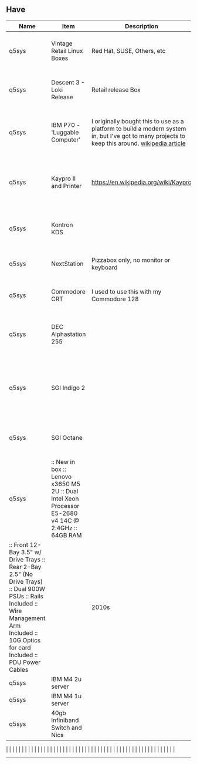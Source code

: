 
## Have

| Name | Item | Description | Vintage | Number | Value | Photo | Interest |
|------|------|-------------|:--------:|:--------:|-------:|-------|----------|
|   q5sys | Vintage Retail Linux Boxes  | Red Hat, SUSE, Others, etc  | 90s-2000s  | 12  | 25 bars of Gold-Pressed-Latinum each  |   |   |
|   q5sys | Descent 3 - Loki Release  | Retail release Box  | 2000s  | 1  | 25 bars of Gold-Pressed-Latinum each  | [Photo](https://github.com/q5sys/2025-Southeast-Linuxfest-Swapfest/blob/main/photos/IMG_20250305_222315_591.jpg)  |   |
|   q5sys | IBM P70 - 'Luggable Computer'  | I originally bought this to use as a platform to build a modern system in, but I've got to many projects to keep this around. [wikipedia article](https://en.wikipedia.org/wiki/IBM_PS/2_Model_70#Portable_model)  | 80s  | 1  | 200 bars of Gold-Pressed-Latinum  | [Video](https://www.youtube.com/watch?v=EhwYQFWoSvU) [Photo1](https://github.com/q5sys/2025-Southeast-Linuxfest-Swapfest/blob/main/photos/IMG_20250307_132711540.jpg) [Photo2](https://github.com/q5sys/2025-Southeast-Linuxfest-Swapfest/blob/main/photos/IMG_20250307_132725989.jpg) [Photo3](https://github.com/q5sys/2025-Southeast-Linuxfest-Swapfest/blob/main/photos/IMG_20250307_132732682.jpg) [Photo4](https://github.com/q5sys/2025-Southeast-Linuxfest-Swapfest/blob/main/photos/IMG_20250307_132751626.jpg) [Photo5](https://github.com/q5sys/2025-Southeast-Linuxfest-Swapfest/blob/main/photos/IMG_20250307_132837626.jpg) |   |
|   q5sys   |  Kaypro II and Printer    |  https://en.wikipedia.org/wiki/Kaypro           |  80s  |  1     |  300 Bars of Gold-Pressed-Latinum     |   [Photo1](https://github.com/q5sys/2025-Southeast-Linuxfest-Swapfest/blob/main/photos/IMG_20250307_133030765_HDR.jpg) [Photo2](https://github.com/q5sys/2025-Southeast-Linuxfest-Swapfest/blob/main/photos/IMG_20250307_133045074_HDR.jpg) [Photo3](https://github.com/q5sys/2025-Southeast-Linuxfest-Swapfest/blob/main/photos/IMG_20250307_133123156.jpg) [Photo4](https://github.com/q5sys/2025-Southeast-Linuxfest-Swapfest/blob/main/photos/IMG_20250307_133125917.jpg) [Photo5](https://github.com/q5sys/2025-Southeast-Linuxfest-Swapfest/blob/main/photos/IMG_20250307_133750861.jpg) [Photo6](https://github.com/q5sys/2025-Southeast-Linuxfest-Swapfest/blob/main/photos/IMG_20250307_133757805.jpg) [Photo7](https://github.com/q5sys/2025-Southeast-Linuxfest-Swapfest/blob/main/photos/IMG_20250307_133809763_HDR.jpg)    |          |
|   q5sys   |  Kontron KDS    |         |  80s  |   1     |       | [Photo](https://github.com/q5sys/2025-Southeast-Linuxfest-Swapfest/blob/main/photos/photo_2025-02-03_11-12-22.jpg) [Photo1](https://github.com/q5sys/2025-Southeast-Linuxfest-Swapfest/blob/main/photos/IMG_20250307_133520146_HDR.jpg) [Photo2](https://github.com/q5sys/2025-Southeast-Linuxfest-Swapfest/blob/main/photos/IMG_20250307_133526777_HDR.jpg) [Photo3](https://github.com/q5sys/2025-Southeast-Linuxfest-Swapfest/blob/main/photos/IMG_20250307_133551077.jpg) [Photo4](https://github.com/q5sys/2025-Southeast-Linuxfest-Swapfest/blob/main/photos/IMG_20250307_133631538_HDR.jpg)     |          |
|   q5sys   |  NextStation    |  Pizzabox only, no monitor or keyboard           |    90s    |  1  | 100 Bars of Gold-Pressed-Latinum    |  [Photo1](https://github.com/q5sys/2025-Southeast-Linuxfest-Swapfest/blob/main/photos/IMG_20250307_132840797.jpg) [Photo2](https://github.com/q5sys/2025-Southeast-Linuxfest-Swapfest/blob/main/photos/IMG_20250307_132846057.jpg) [Photo3](https://github.com/q5sys/2025-Southeast-Linuxfest-Swapfest/blob/main/photos/IMG_20250307_132853262.jpg)     |          |
|   q5sys   |  Commodore CRT    |  I used to use this with my Commodore 128   |    80s    |  1  | 200 Bars of Gold-Pressed-Latinum    |  [Photo](https://github.com/q5sys/2025-Southeast-Linuxfest-Swapfest/blob/main/photos/IMG_20250307_152640508.jpg)     |          |
|   q5sys | DEC Alphastation 255 |   | 90s  | 2  | IDK yet  | [Photo1](https://github.com/q5sys/2025-Southeast-Linuxfest-Swapfest/blob/main/photos/IMG_20250307_132349819.jpg) [Photo2](https://github.com/q5sys/2025-Southeast-Linuxfest-Swapfest/blob/main/photos/IMG_20250307_132357070.jpg) [Photo3](https://github.com/q5sys/2025-Southeast-Linuxfest-Swapfest/blob/main/photos/IMG_20250307_132407328_HDR.jpg) [Photo4](https://github.com/q5sys/2025-Southeast-Linuxfest-Swapfest/blob/main/photos/IMG_20250307_132502959.jpg) [Photo5](https://github.com/q5sys/2025-Southeast-Linuxfest-Swapfest/blob/main/photos/IMG_20250307_132511524.jpg) [Photo6](https://github.com/q5sys/2025-Southeast-Linuxfest-Swapfest/blob/main/photos/IMG_20250307_132523446_HDR.jpg)  |   |
|   q5sys | SGI Indigo 2  |   | 90s  | 2  | IDK yet  | [Photo1](https://github.com/q5sys/2025-Southeast-Linuxfest-Swapfest/blob/main/photos/IMG_20250307_131952452_HDR.jpg) [Photo2](https://github.com/q5sys/2025-Southeast-Linuxfest-Swapfest/blob/main/photos/IMG_20250307_131957321.jpg) [Photo3](https://github.com/q5sys/2025-Southeast-Linuxfest-Swapfest/blob/main/photos/IMG_20250307_132007103_HDR.jpg) [Photo4](https://github.com/q5sys/2025-Southeast-Linuxfest-Swapfest/blob/main/photos/IMG_20250307_132011775.jpg) [Photo5](https://github.com/q5sys/2025-Southeast-Linuxfest-Swapfest/blob/main/photos/IMG_20250307_132040604_HDR.jpg) [Photo6](https://github.com/q5sys/2025-Southeast-Linuxfest-Swapfest/blob/main/photos/IMG_20250307_132044187.jpg) [Photo7](https://github.com/q5sys/2025-Southeast-Linuxfest-Swapfest/blob/main/photos/IMG_20250307_132050041.jpg) [Photo8](https://github.com/q5sys/2025-Southeast-Linuxfest-Swapfest/blob/main/photos/IMG_20250307_132052975.jpg)  |   |
|   q5sys | SGI Octane  |   | 90s  | 1  | IDK yet  | [Photo2](https://github.com/q5sys/2025-Southeast-Linuxfest-Swapfest/blob/main/photos/IMG_20250307_131829782_HDR.jpg) [Photo2](https://github.com/q5sys/2025-Southeast-Linuxfest-Swapfest/blob/main/photos/IMG_20250307_131836454.jpg) [Photo3](https://github.com/q5sys/2025-Southeast-Linuxfest-Swapfest/blob/main/photos/IMG_20250307_131846492_HDR.jpg) [Photo4](https://github.com/q5sys/2025-Southeast-Linuxfest-Swapfest/blob/main/photos/IMG_20250307_131857044_HDR.jpg) [Photo5](https://github.com/q5sys/2025-Southeast-Linuxfest-Swapfest/blob/main/photos/IMG_20250307_131901458_HDR.jpg)  |   |
|   q5sys | :: New in box :: Lenovo x3650 M5 2U :: Dual Intel Xeon Processor E5-2680 v4 14C @ 2.4GHz :: 64GB RAM 
:: Front 12-Bay 3.5" w/ Drive Trays :: Rear 2-Bay 2.5" (No Drive Trays) :: Dual 900W PSUs :: Rails Included :: Wire Management Arm Included :: 10G Optics for card Included :: PDU Power Cables  |   | 2010s  | 1  | 600 bars of Gold-Pressed-Latinum  | [Stock Photo](https://lenovopress.lenovo.com/assets/images/LP0068/x3650M5-12x35-Front.png)  |   |
|   q5sys | IBM M4 2u server  |   | 2010s  | 1  |  IDK yet |   |   |
|   q5sys | IBM M4 1u server  |   | 2010s  | 1  | IDK yet  |   |   |
|   q5sys | 40gb Infiniband Switch and Nics  |   | 2000s  | 1 | 100 Bars of Gold-Pressed-Latinum  |   |   |

|   |   |   |   |   |   |   |   |
|   |   |   |   |   |   |   |   |
|   |   |   |   |   |   |   |   |
|   |   |   |   |   |   |   |   |
|   |   |   |   |   |   |   |   |
|   |   |   |   |   |   |   |   |

***
